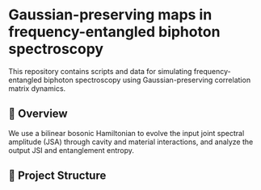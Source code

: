 # Gaussian-preserving maps in frequency-entangled biphoton spectroscopy

This repository contains scripts and data for simulating frequency-entangled biphoton spectroscopy using Gaussian-preserving correlation matrix dynamics.

## 🧠 Overview

We use a bilinear bosonic Hamiltonian to evolve the input joint spectral amplitude (JSA) through cavity and material interactions, and analyze the output JSI and entanglement entropy.

## 📁 Project Structure